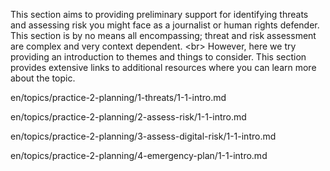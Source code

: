 

This section aims to providing preliminary support for identifying threats and assessing risk you might face as a journalist or human rights defender. This section is by no means all encompassing; threat and risk assessment are complex and very context dependent.
&lt;br&gt;
However, here we try providing an introduction to themes and things to consider. This section provides extensive links to additional resources where you can learn more about the topic.

en/topics/practice-2-planning/1-threats/1-1-intro.md

en/topics/practice-2-planning/2-assess-risk/1-1-intro.md

en/topics/practice-2-planning/3-assess-digital-risk/1-1-intro.md

en/topics/practice-2-planning/4-emergency-plan/1-1-intro.md
